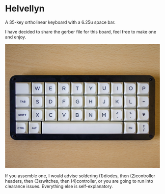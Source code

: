 # Helvellyn
A 35-key ortholinear keyboard with a 6.25u space bar. 

I have decided to share the gerber file for this board, feel free to make one and enjoy. 

![img](https://github.com/Stewtheking/Helvellyn/blob/main/Images%20H/helvellyn%20td.jpg)

If you assemble one, I would advise soldering (1)diodes, then (2)controller headers, then (3)switches, then (4)controller, or you are going to run into clearance issues. Everything else is self-explanatory. 
